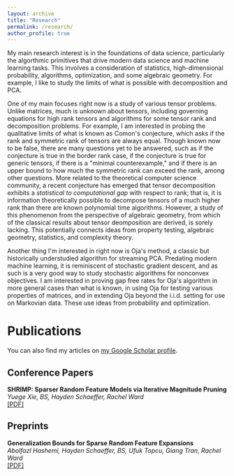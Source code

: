 ```yaml
---
layout: archive
title: "Research"
permalink: /research/
author_profile: true
---
```


My main research interest is in the foundations of data science, particularly the algorthmic primitives that drive modern data science and machine learning tasks.  This involves a consideration of statistics, high-dimensional probability, algorithms, optimization, and some algebraic geometry.  For example, I like to study the limits of what is possible with decomposition and PCA.

One of my main focuses right now is a study of various tensor problems.  Unlike matrices, much is unknown about tensors, including governing equations for high rank tensors and algorithms for some tensor rank and decomposition problems.  For example, I am interested in probing the qualitative limits of what is known as Comon's conjecture, which asks if the rank and symmetric rank of tensors are always equal.  Though known now to be false, there are many questions yet to be answered, such as if the conjecture is true in the border rank case, if the conjecture is true for generic tensors, if there is a "minimal counterexample," and if there is an upper bound to how much the symmetric rank can exceed the rank, among other questions.  More related to the theoretical computer science community, a recent conjecture has emerged that tensor decomposition exhibits a *statistical to computational gap* with respect to rank; that is, it is information theoretically possible to decompose tensors of a much higher rank than there are known polynomial time algorithms.  However, a study of this phenomenon from the perspective of algebraic geometry, from which of the classical results about tensor deomposition are derived, is sorely lacking.  This potentially connects ideas from property testing, algebraic geometry, statistics, and complexity theory.

Another thing I'm interested in right now is Oja's method, a classic but historically understudied algorithm for streaming PCA.  Predating modern machine learning, it is reminiscent of stochastic gradient descent, and as such is a very good way to study stochastic algorithms for nonconvex objectives.  I am interested in proving gap free rates for Oja's algorithm in more general cases than what is known, in using Oja for testing various properties of matrices, and in extending Oja beyond the i.i.d. setting for use on Markovian data.  These use ideas from probability and optimization.

# Publications

You can also find my articles on [my Google Scholar profile](https://scholar.google.com/citations?user=TD6bQDEAAAAJ&hl=en).

## Conference Papers

**SHRIMP: Sparser Random Feature Models via Iterative Magnitude Pruning**  
*Yuege Xie, BS, Hayden Schaeffer, Rachel Ward*  
[\[PDF\]](https://msml22.github.io/msml22papers/shrimp_preprint.pdf)

## Preprints

**Generalization Bounds for Sparse Random Feature Expansions**  
*Abolfazl Hashemi, Hayden Schaeffer, BS, Ufuk Topcu, Giang Tran, Rachel Ward*  
[\[PDF\]](https://arxiv.org/pdf/2103.03191.pdf)

<!-- {% include base_path %}

{% for post in site.publications reversed %}
  {% include archive-single.html %}
{% endfor %} -->
